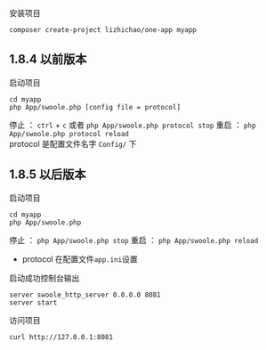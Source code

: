 安装项目
```
composer create-project lizhichao/one-app myapp
```

## 1.8.4 以前版本

启动项目
```shell
cd myapp
php App/swoole.php [config file = protocol]
```

停止 ： `ctrl` + `c`  或者 `php App/swoole.php protocol stop` 
重启 ： `php App/swoole.php protocol reload`  
protocol 是配置文件名字  `Config/` 下 

## 1.8.5 以后版本

启动项目
```shell
cd myapp
php App/swoole.php 
```
停止 ： `php App/swoole.php stop` 
重启 ： `php App/swoole.php reload`  

- protocol 在配置文件`app.ini`设置


启动成功控制台输出
```
server swoole_http_server 0.0.0.0 8081
server start
```

访问项目
```shell
curl http://127.0.0.1:8081
```
